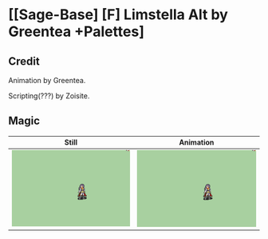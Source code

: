 # [\[Sage-Base\] \[F\] Limstella Alt by Greentea +Palettes]

## Credit

Animation by Greentea.

Scripting(???) by Zoisite.
	
## Magic

| Still | Animation |
| :---: | :-------: |
| ![Magic still](./Magic_000.png) | ![Magic animation](./Magic.gif) |
